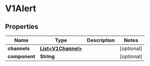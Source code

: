# V1Alert

## Properties
Name | Type | Description | Notes
------------ | ------------- | ------------- | -------------
**channels** | [**List&lt;V1Channel&gt;**](V1Channel.md) |  |  [optional]
**component** | **String** |  |  [optional]
